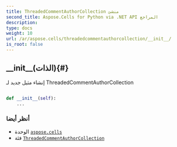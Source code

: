 ```yaml
---
title: ThreadedCommentAuthorCollection منشئ
second_title: Aspose.Cells for Python via .NET API المراجع
description:
type: docs
weight: 10
url: /ar/aspose.cells/threadedcommentauthorcollection/__init__/
is_root: false
---
```

##  \_\_init\_\_(الذات){#}
إنشاء مثيل جديد لـ ThreadedCommentAuthorCollection



```python

def __init__(self):
    ...
```





###  أنظر أيضا
* الوحدة [`aspose.cells`](../../)
* فئة [`ThreadedCommentAuthorCollection`](/cells/python-net/ar/aspose.cells/threadedcommentauthorcollection)
